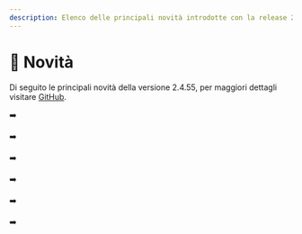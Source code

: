 ```yaml
---
description: Elenco delle principali novità introdotte con la release 2.4.55.
---
```


# 📣 Novità

Di seguito le principali novità della versione 2.4.55, per maggiori dettagli visitare [GitHub](https://github.com/devcode-it/openstamanager).

➡️&#x20;

➡️&#x20;

➡️&#x20;

➡️ &#x20;

➡️ &#x20;

➡️&#x20;
